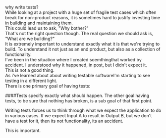 why write tests?  
While looking at a project with a huge set of fragile test cases which often break for non-product reasons, it is sometimes hard to justify investing time in building and maintaining them.  
This could lead us to ask, "Why bother?"  
That's not the right question though. The real question we should ask is, "What are we building?"  
It is extremely important to understand exactly what it is that we're trying to build. To understand it not just as an end product, but also as a collection of functionality.  
I've been in the situation where I created soemthingthat worked by accident. I understood why it happened, in post, but I didn't expect it.  
This is not a good thing.  
As i've learned about about writing testable softwareI'm starting to see testing in a different light.  
There is one primary goal of having tests:  

####Tests specify exactly what should happen.
The other goal having tests, to be sure that nothing has broken, is a sub goal of that first point.

Writing tests forces us to think through what we expect the application to do in various cases.
If we expect Input A to result in Output B, but we don't have a test for it, then its not functionality, its an accident.

This is important.